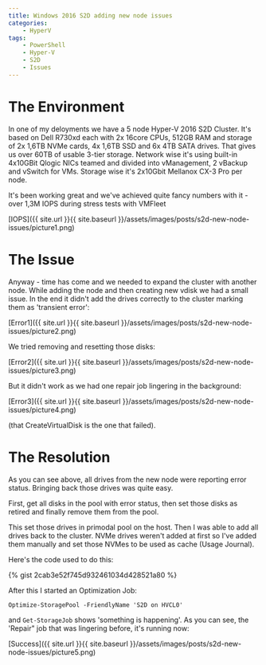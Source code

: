 ```yaml
---
title: Windows 2016 S2D adding new node issues
categories:
    - HyperV
tags:
    - PowerShell
    - Hyper-V
    - S2D
    - Issues
---
```


# The Environment

In one of my deloyments we have a 5 node Hyper-V 2016 S2D Cluster. It's based on Dell R730xd each with 2x 16core CPUs, 512GB RAM and storage of 2x 1,6TB NVMe cards, 4x 1,6TB SSD and 6x 4TB SATA drives. That gives us over 60TB of usable 3-tier storage. Network wise it's using built-in 4x10GBit Qlogic NICs teamed and divided into vManagement, 2 vBackup and vSwitch for VMs. Storage wise it's 2x10Gbit Mellanox CX-3 Pro per node. 

It's been working great and we've achieved quite fancy numbers with it - over 1,3M IOPS during stress tests with VMFleet

[IOPS]({{ site.url }}{{ site.baseurl }}/assets/images/posts/s2d-new-node-issues/picture1.png)

# The Issue

Anyway - time has come and we needed to expand the cluster with another node.
While adding the node and then creating new vdisk we had a small issue. In the end it didn't add the drives correctly to the cluster marking them as 'transient error':

[Error1]({{ site.url }}{{ site.baseurl }}/assets/images/posts/s2d-new-node-issues/picture2.png)

We tried removing and resetting those disks:

[Error2]({{ site.url }}{{ site.baseurl }}/assets/images/posts/s2d-new-node-issues/picture3.png)

But it didn't work as we had one repair job lingering in the background:

[Error3]({{ site.url }}{{ site.baseurl }}/assets/images/posts/s2d-new-node-issues/picture4.png)

(that CreateVirtualDisk is the one that failed).

# The Resolution

As you can see above, all drives from the new node were reporting error status. Bringing back those drives was quite easy.

First, get all disks in the pool with error status, then set those disks as retired and finally remove them from the pool.

This set those drives in primodal pool on the host. Then I was able to add all drives back to the cluster. NVMe drives weren't added at first so I've added them manually and set those NVMes to be used as cache (Usage Journal).

Here's the code used to do this:

{% gist 2cab3e52f745d932461034d428521a80 %}

After this I started an Optimization Job:

`Optimize-StoragePool -FriendlyName 'S2D on HVCL0'`

and `Get-StorageJob` shows 'something is happening'. As you can see, the 'Repair" job that was lingering before, it's running now:

[Success]({{ site.url }}{{ site.baseurl }}/assets/images/posts/s2d-new-node-issues/picture5.png)

